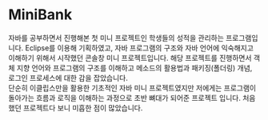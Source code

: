 # MiniBank

자바를 공부하면서 진행해본 첫 미니 프로젝트인 학생들의 성적을 관리하는 프로그램입니다.
Eclipse를 이용해 기획하였고, 자바 프로그램의 구조와 자바 언어에 익숙해지고 이해하기 위해서 시작했던 콘솔창 미니 프로젝트입니다. 
해당 프로젝트를 진행하면서 객체 지향 언어와 프로그램의 구조를 이해하고 메소드의 활용법과 패키징(폴더링) 개념, 로그인 프로세스에 대한 감을 잡았습니다.  
단순히 이클립스만을 활용한 기초적인 자바 미니 프로젝트였지만 저에게는 프로그램이 돌아가는 흐름과 로직을 이해하는 과정으로 초반 뼈대가 되어준 프로젝트 입니다. 
처음 했던 프로젝트다 보니 미흡한 점이 많았습니다.

